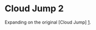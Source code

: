 Cloud Jump 2
================

Expanding on the original [Cloud Jump] [1].

[1]: https://gist.github.com/BashedCrab/9098744
